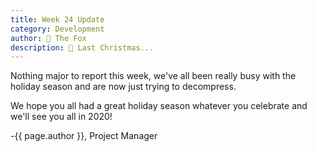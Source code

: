 ```yaml
---
title: Week 24 Update
category: Development
author: 🦊 The Fox
description: 🎵 Last Christmas...
---
```


Nothing major to report this week, we've all been really busy with the holiday season and are now just trying to decompress.

We hope you all had a great holiday season whatever you celebrate and we'll see you all in 2020!

-{{ page.author }}, Project Manager